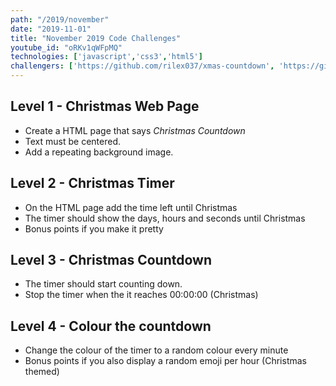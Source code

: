 ```yaml
---
path: "/2019/november"
date: "2019-11-01"
title: "November 2019 Code Challenges"
youtube_id: "oRKv1qWFpMQ"
technologies: ['javascript','css3','html5']
challengers: ['https://github.com/rilex037/xmas-countdown', 'https://github.com/mwayne16/Christmas-Countdown', 'https://github.com/Tyrianad/NovemberChallenge2019']
---
```

## Level 1 - Christmas Web Page
- Create a HTML page that says *Christmas Countdown*
- Text must be centered.
- Add a repeating background image.

## Level 2 - Christmas Timer

- On the HTML page add the time left until Christmas
- The timer should show the days, hours and seconds until Christmas
- Bonus points if you make it pretty

## Level 3 - Christmas Countdown

- The timer should start counting down.
- Stop the timer when the it reaches 00:00:00 (Christmas)

## Level 4 - Colour the countdown

- Change the colour of the timer to a random colour every minute
- Bonus points if you also display a random emoji per hour (Christmas themed)
